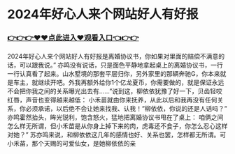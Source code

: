 # 2024年好心人来个网站好人有好报

### <a href="https://github.com/uyioq/hyui/issues/1">👉👉👉♥♥点此进入♥观看入口👈👉👉</a>




2024年好心人来个网站好人有好报是离婚协议书，你如果对里面的赔偿不满意的话，可以跟我说。”
亦鸣没有说话，只是面色平静地拿起桌上的离婚协议书，一行一行认真看了起来。山水墅境的那套平层归你，另外家里的那辆奔驰G，你本来就是车主，就继续开吧。外我再额外给你1个亿龙夏币，你需要做的，就是保证永远不会把你我之间的关系曝光出去有……”说到这，柳依依犹豫了好一下，贝齿轻咬红唇，声音也变得越来越低：
小禾苗就由你来抚养，从此以后和我再没有任何关系，你必须承诺，以后绝不会让她来找我、认我！”柳依依，你说的还是人话吗？”
亦鸣霍然抬头，眸光锐利，饱含怒火，猛地把离婚协议书甩在了桌上：
咱俩之间怎么样无所谓，但小禾苗是从你身上掉下来的肉，虎毒还不食子，你怎么忍心这样对她？”
苏亦鸣来说，和柳依依这几年的感情也好、关系也罢，怎样都无所谓。可小禾苗，那个天赐的可爱仙女，是她柳依依的亲
